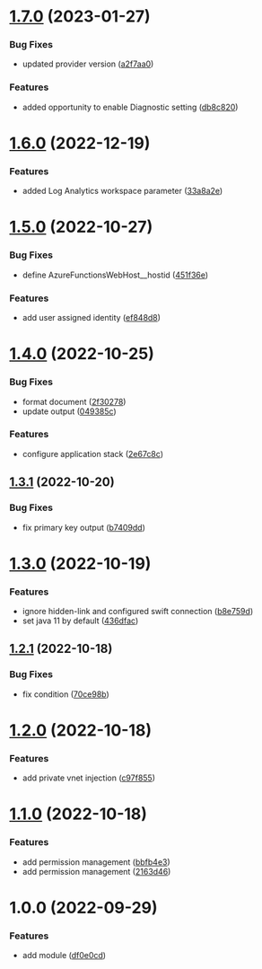 # [1.7.0](https://github.com/data-platform-hq/terraform-azurerm-function-app-linux/compare/v1.6.0...v1.7.0) (2023-01-27)


### Bug Fixes

* updated provider version ([a2f7aa0](https://github.com/data-platform-hq/terraform-azurerm-function-app-linux/commit/a2f7aa092ae88e34827a714c8d243a2545fa4146))


### Features

* added opportunity to enable Diagnostic setting ([db8c820](https://github.com/data-platform-hq/terraform-azurerm-function-app-linux/commit/db8c8204600673d3a6f1f78e0cf83f5db7ef54bb))

# [1.6.0](https://github.com/data-platform-hq/terraform-azurerm-function-app-linux/compare/v1.5.0...v1.6.0) (2022-12-19)


### Features

* added Log Analytics workspace parameter ([33a8a2e](https://github.com/data-platform-hq/terraform-azurerm-function-app-linux/commit/33a8a2e3d9ea59e81fe91e6ae848ca9068c4cb0d))

# [1.5.0](https://github.com/data-platform-hq/terraform-azurerm-function-app-linux/compare/v1.4.0...v1.5.0) (2022-10-27)


### Bug Fixes

* define AzureFunctionsWebHost__hostid ([451f36e](https://github.com/data-platform-hq/terraform-azurerm-function-app-linux/commit/451f36e7ac4a218a09fcf3896163362c858ba9d4))


### Features

* add user assigned identity ([ef848d8](https://github.com/data-platform-hq/terraform-azurerm-function-app-linux/commit/ef848d8cff66ee18b3e10b7868db202421188a30))

# [1.4.0](https://github.com/data-platform-hq/terraform-azurerm-function-app-linux/compare/v1.3.1...v1.4.0) (2022-10-25)


### Bug Fixes

* format document ([2f30278](https://github.com/data-platform-hq/terraform-azurerm-function-app-linux/commit/2f3027835d7103d7aff16a82e7336b63c2f14ad7))
* update output ([049385c](https://github.com/data-platform-hq/terraform-azurerm-function-app-linux/commit/049385c900643677f350ec9a04fcd680878c1f9a))


### Features

* configure application stack ([2e67c8c](https://github.com/data-platform-hq/terraform-azurerm-function-app-linux/commit/2e67c8ca7a9e6f60b66a1f5fc270823db946972a))

## [1.3.1](https://github.com/data-platform-hq/terraform-azurerm-function-app-linux/compare/v1.3.0...v1.3.1) (2022-10-20)


### Bug Fixes

* fix primary key output ([b7409dd](https://github.com/data-platform-hq/terraform-azurerm-function-app-linux/commit/b7409ddce89682b39d074ddf330d85d306e7b278))

# [1.3.0](https://github.com/data-platform-hq/terraform-azurerm-function-app-linux/compare/v1.2.1...v1.3.0) (2022-10-19)


### Features

* ignore hidden-link and configured swift connection ([b8e759d](https://github.com/data-platform-hq/terraform-azurerm-function-app-linux/commit/b8e759d9f558b0fb3a90c9b9f554d83bf8c22d34))
* set java 11 by default ([436dfac](https://github.com/data-platform-hq/terraform-azurerm-function-app-linux/commit/436dfac14ff10fa86aed3ad920749b24eaaf1082))

## [1.2.1](https://github.com/data-platform-hq/terraform-azurerm-function-app-linux/compare/v1.2.0...v1.2.1) (2022-10-18)


### Bug Fixes

* fix condition ([70ce98b](https://github.com/data-platform-hq/terraform-azurerm-function-app-linux/commit/70ce98be3ab81d72fa2babec8fa39436c497aabd))

# [1.2.0](https://github.com/data-platform-hq/terraform-azurerm-function-app-linux/compare/v1.1.0...v1.2.0) (2022-10-18)


### Features

* add private vnet injection ([c97f855](https://github.com/data-platform-hq/terraform-azurerm-function-app-linux/commit/c97f855b808602d51724f0dea766465d30ee06b6))

# [1.1.0](https://github.com/data-platform-hq/terraform-azurerm-function-app-linux/compare/v1.0.0...v1.1.0) (2022-10-18)


### Features

* add permission management ([bbfb4e3](https://github.com/data-platform-hq/terraform-azurerm-function-app-linux/commit/bbfb4e342f444652dcedf4d25bd59b2128bf1bca))
* add permission management ([2163d46](https://github.com/data-platform-hq/terraform-azurerm-function-app-linux/commit/2163d46a44e4880e4a8e2fd6b0006efced1d48a8))

# 1.0.0 (2022-09-29)


### Features

* add module ([df0e0cd](https://github.com/data-platform-hq/terraform-azurerm-function-app-linux/commit/df0e0cdd8d700637eb6a026b0801255d87134337))
